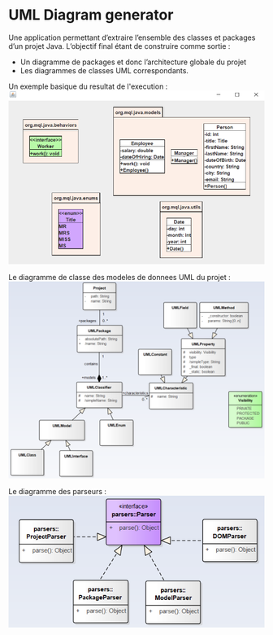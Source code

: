 # UML Diagram generator

Une application permettant d’extraire l’ensemble des classes et packages d’un projet Java. L’objectif final étant de construire comme sortie :

- Un diagramme de packages et donc l’architecture globale du projet
- Les diagrammes de classes UML correspondants.

Un exemple basique du resultat de l'execution :
![Screenshot](basic-swing-ui-example.png)

Le diagramme de classe des modeles de donnees UML du projet :
![Screenshot](uml-models-class-diagram.png)

Le diagramme des parseurs :
![Screenshot](parsers-class-diagram.png)